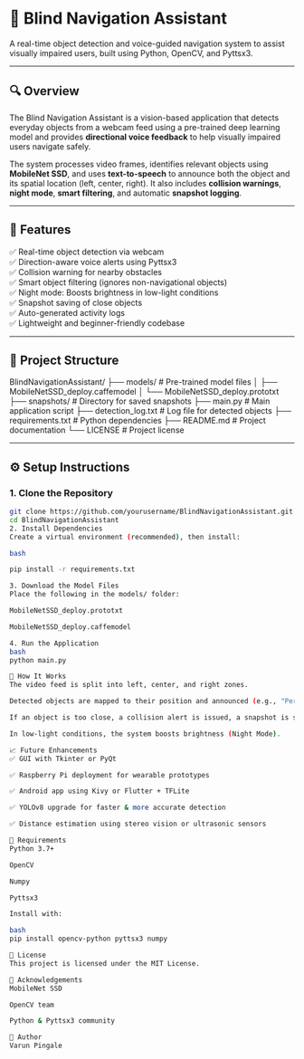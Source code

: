 # 🦯 Blind Navigation Assistant

A real-time object detection and voice-guided navigation system to assist visually impaired users, built using Python, OpenCV, and Pyttsx3.

---

## 🔍 Overview

The Blind Navigation Assistant is a vision-based application that detects everyday objects from a webcam feed using a pre-trained deep learning model and provides **directional voice feedback** to help visually impaired users navigate safely.

The system processes video frames, identifies relevant objects using **MobileNet SSD**, and uses **text-to-speech** to announce both the object and its spatial location (left, center, right). It also includes **collision warnings**, **night mode**, **smart filtering**, and automatic **snapshot logging**.

---

## 🎯 Features

✅ Real-time object detection via webcam  
✅ Direction-aware voice alerts using Pyttsx3  
✅ Collision warning for nearby obstacles  
✅ Smart object filtering (ignores non-navigational objects)  
✅ Night mode: Boosts brightness in low-light conditions  
✅ Snapshot saving of close objects  
✅ Auto-generated activity logs  
✅ Lightweight and beginner-friendly codebase

---

## 📁 Project Structure

BlindNavigationAssistant/
├── models/                            # Pre-trained model files
│   ├── MobileNetSSD_deploy.caffemodel
│   └── MobileNetSSD_deploy.prototxt
├── snapshots/                         # Directory for saved snapshots
├── main.py                            # Main application script
├── detection_log.txt                  # Log file for detected objects
├── requirements.txt                   # Python dependencies
├── README.md                          # Project documentation
└── LICENSE                            # Project license

---

## ⚙️ Setup Instructions

### 1. Clone the Repository
```bash
git clone https://github.com/yourusername/BlindNavigationAssistant.git
cd BlindNavigationAssistant
2. Install Dependencies
Create a virtual environment (recommended), then install:

bash

pip install -r requirements.txt

3. Download the Model Files
Place the following in the models/ folder:

MobileNetSSD_deploy.prototxt

MobileNetSSD_deploy.caffemodel

4. Run the Application
bash
python main.py

🧠 How It Works
The video feed is split into left, center, and right zones.

Detected objects are mapped to their position and announced (e.g., "Person ahead on the left").

If an object is too close, a collision alert is issued, a snapshot is saved, and the event is logged.

In low-light conditions, the system boosts brightness (Night Mode).

📈 Future Enhancements
✅ GUI with Tkinter or PyQt

✅ Raspberry Pi deployment for wearable prototypes

✅ Android app using Kivy or Flutter + TFLite

✅ YOLOv8 upgrade for faster & more accurate detection

✅ Distance estimation using stereo vision or ultrasonic sensors

🧪 Requirements
Python 3.7+

OpenCV

Numpy

Pyttsx3

Install with:

bash
pip install opencv-python pyttsx3 numpy

📝 License
This project is licensed under the MIT License.

🙌 Acknowledgements
MobileNet SSD

OpenCV team

Python & Pyttsx3 community

👤 Author
Varun Pingale
